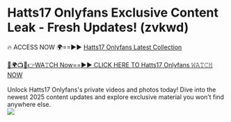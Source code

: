 # Hatts17 Onlyfans Exclusive Content Leak - Fresh Updates! (zvkwd)

🔥 ACCESS NOW 🌍==►► <a href="https://tinyurl.com/kvy9nzfs" rel="nofollow">Hatts17 Onlyfans Latest Collection</a>
<br><br>
[🔴🌍📺📱👉WA𝚃CH Now==►► CLICK HERE TO Hatts17 Onlyfans 𝚆𝙰𝚃𝙲𝙷 NOW](https://tinyurl.com/kvy9nzfs)
<br><br>
Unlock Hatts17 Onlyfans's private videos and photos today! Dive into the newest 2025 content updates and explore exclusive material you won’t find anywhere else.
<br>
<a href="https://tinyurl.com/kvy9nzfs" rel="nofollow" data-target="animated-image.originalLink"><img src="https://camo.githubusercontent.com/8a4f000d20f83aca3bf7ec5f350d767afa0574a8a352519fd8cfa583a6f93a33/68747470733a2f2f692e696d6775722e636f6d2f644a486b345a712e676966" data-canonical-src="https://i.imgur.com/dJHk4Zq.gif" style="max-width: 100%; display: inline-block;" data-target="animated-image.originalImage"></a>
<br>
